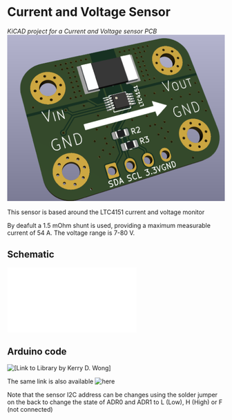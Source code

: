 # Current and Voltage Sensor
*KiCAD project for a Current and Voltage sensor PCB*
![](docs/pcb_render.png)

This sensor is based around the LTC4151 current and voltage monitor

By deafult a 1.5 mOhm shunt is used, providing a maximum measurable current of 54 A. The voltage range is 7-80 V.  

## Schematic
![[Link to PDF]](docs/schematics.pdf)

## Arduino code
![[Link to Library by Kerry D. Wong]](http://www.kerrywong.com/2014/04/19/arduino-library-for-ltc4151/)

The same link is also available ![here](arduino/)

Note that the sensor I2C address can be changes using the solder jumper on the back to change the state of ADR0 and ADR1 to L (Low), H (High) or F (not connected)